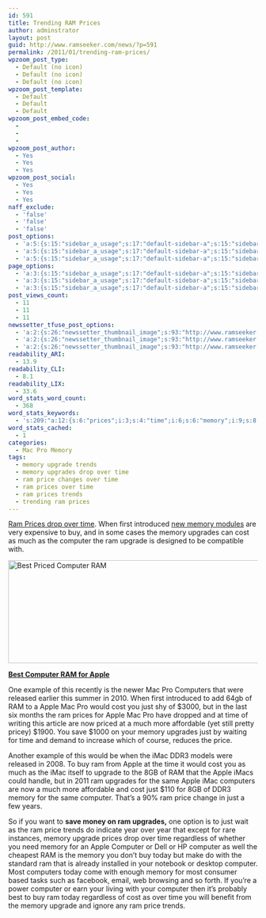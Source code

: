 ```yaml
---
id: 591
title: Trending RAM Prices
author: adminstrator
layout: post
guid: http://www.ramseeker.com/news/?p=591
permalink: /2011/01/trending-ram-prices/
wpzoom_post_type:
  - Default (no icon)
  - Default (no icon)
  - Default (no icon)
wpzoom_post_template:
  - Default
  - Default
  - Default
wpzoom_post_embed_code:
  - 
  - 
  - 
wpzoom_post_author:
  - Yes
  - Yes
  - Yes
wpzoom_post_social:
  - Yes
  - Yes
  - Yes
naff_exclude:
  - 'false'
  - 'false'
  - 'false'
post_options:
  - 'a:5:{s:15:"sidebar_a_usage";s:17:"default-sidebar-a";s:15:"sidebar_b_usage";s:17:"default-sidebar-b";s:9:"hwa_usage";s:17:"default-headerbar";s:8:"ad_above";s:0:"";s:8:"ad_below";s:0:"";}'
  - 'a:5:{s:15:"sidebar_a_usage";s:17:"default-sidebar-a";s:15:"sidebar_b_usage";s:17:"default-sidebar-b";s:9:"hwa_usage";s:17:"default-headerbar";s:8:"ad_above";s:0:"";s:8:"ad_below";s:0:"";}'
  - 'a:5:{s:15:"sidebar_a_usage";s:17:"default-sidebar-a";s:15:"sidebar_b_usage";s:17:"default-sidebar-b";s:9:"hwa_usage";s:17:"default-headerbar";s:8:"ad_above";s:0:"";s:8:"ad_below";s:0:"";}'
page_options:
  - 'a:3:{s:15:"sidebar_a_usage";s:17:"default-sidebar-a";s:15:"sidebar_b_usage";s:17:"default-sidebar-b";s:9:"hwa_usage";s:17:"default-headerbar";}'
  - 'a:3:{s:15:"sidebar_a_usage";s:17:"default-sidebar-a";s:15:"sidebar_b_usage";s:17:"default-sidebar-b";s:9:"hwa_usage";s:17:"default-headerbar";}'
  - 'a:3:{s:15:"sidebar_a_usage";s:17:"default-sidebar-a";s:15:"sidebar_b_usage";s:17:"default-sidebar-b";s:9:"hwa_usage";s:17:"default-headerbar";}'
post_views_count:
  - 11
  - 11
  - 11
newssetter_tfuse_post_options:
  - 'a:2:{s:26:"newssetter_thumbnail_image";s:93:"http://www.ramseeker.com/wp-content/uploads/2011/01/Screen-shot-2011-03-25-at-12.34.11-PM.png";s:24:"newssetter_disable_image";s:4:"true";}'
  - 'a:2:{s:26:"newssetter_thumbnail_image";s:93:"http://www.ramseeker.com/wp-content/uploads/2011/01/Screen-shot-2011-03-25-at-12.34.11-PM.png";s:24:"newssetter_disable_image";s:4:"true";}'
  - 'a:2:{s:26:"newssetter_thumbnail_image";s:93:"http://www.ramseeker.com/wp-content/uploads/2011/01/Screen-shot-2011-03-25-at-12.34.11-PM.png";s:24:"newssetter_disable_image";s:4:"true";}'
readability_ARI:
  - 13.9
readability_CLI:
  - 8.1
readability_LIX:
  - 33.6
word_stats_word_count:
  - 368
word_stats_keywords:
  - 's:209:"a:12:{s:6:"prices";i:3;s:4:"time";i:6;s:6:"memory";i:9;s:8:"upgrades";i:4;s:4:"cost";i:5;s:8:"computer";i:8;s:7:"upgrade";i:4;s:5:"apple";i:7;s:9:"computers";i:3;s:4:"just";i:5;s:5:"price";i:4;s:4:"imac";i:3;}";'
word_stats_cached:
  - 1
categories:
  - Mac Pro Memory
tags:
  - memory upgrade trends
  - memory upgrades drop over time
  - ram price changes over time
  - ram prices over time
  - ram prices trends
  - trending ram prices
---
```

[Ram Prices drop over time][1]. When first introduced [new memory modules][2] are very expensive to buy, and in some cases the memory upgrades can cost as much as the computer the ram upgrade is designed to be compatible with.

[<img class="alignnone size-full wp-image-1276" title="Cheapest Computer RAM Prices" alt="Best Priced Computer RAM" src="http://www.ramseeker.com/wp-content/uploads/2011/01/Screen-shot-2011-03-25-at-12.34.11-PM.png" width="522" height="208" />][3]

**[Best Computer RAM for Apple][3]**

One example of this recently is the newer Mac Pro Computers that were released earlier this summer in 2010. When first introduced to add 64gb of RAM to a Apple Mac Pro would cost you just shy of $3000, but in the last six months the ram prices for Apple Mac Pro have dropped and at time of writing this article are now priced at a much more affordable (yet still pretty pricey) $1900. You save $1000 on your memory upgrades just by waiting for time and demand to increase which of course, reduces the price.

Another example of this would be when the iMac DDR3 models were released in 2008. To buy ram from Apple at the time it would cost you as much as the iMac itself to upgrade to the 8GB of RAM that the Apple iMacs could handle, but in 2011 ram upgrades for the same Apple iMac computers are now a much more affordable and cost just $110 for 8GB of DDR3 memory for the same computer. That&#8217;s a 90% ram price change in just a few years.

So if you want to **save money on ram upgrades,** one option is to just wait as the ram price trends do indicate year over year that except for rare instances, memory upgrade prices drop over time regardless of whether you need memory for an Apple Computer or Dell or HP computer as well the cheapest RAM is the memory you don&#8217;t buy today but make do with the standard ram that is already installed in your notebook or desktop computer. Most computers today come with enough memory for most consumer based tasks such as facebook, email, web browsing and so forth. If you&#8217;re a power computer or earn your living with your computer then it&#8217;s probably best to buy ram today regardless of cost as over time you will benefit from the memory upgrade and ignore any ram price trends.

 [1]: http://www.ramseeker.com
 [2]: http://www.ramseeker.com/crucial
 [3]: http://www.amazon.com/gp/product/B001MX5YWI/ref=as_li_ss_tl?ie=UTF8&tag=ramseeker-20&linkCode=as2&camp=1789&creative=390957&creativeASIN=B001MX5YWI